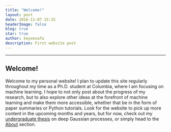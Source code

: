 ```yaml
---
title: "Welcome!"
layout: post
date: 2016-11-07 15:32
headerImage: false
blog: true
star: true
author: keyonvafa
description: First website post
---
```


---

## Welcome!

Welcome to my personal website! I plan to update this site regularly throughout my time as a Ph.D. student at Columbia, where I am focusing on machine learning. I hope to not only post about the progress of my research, but to also explore other ideas at the forefront of machine learning and make them more accessible, whether that be in the form of paper summaries or Python tutorials. Look for the website to pick up more content in the upcoming months and years, but for now, check out my <a href="{{site.base_url}}/deep-gaussian-processes/">undergraduate thesis</a> on deep Gaussian processes, or simply head to the <a href="{{site.base_url}}/about/">About</a> section. 

